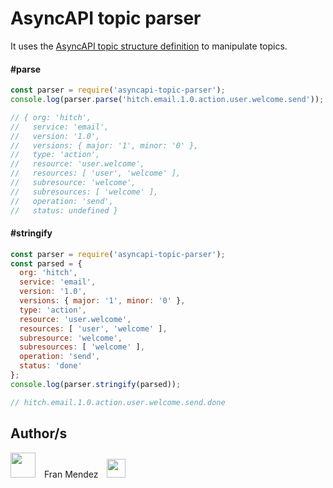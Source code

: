 # AsyncAPI topic parser

It uses the [AsyncAPI topic structure definition](https://github.com/asyncapi/topic-definition) to manipulate topics.

#### #parse

```js
const parser = require('asyncapi-topic-parser');
console.log(parser.parse('hitch.email.1.0.action.user.welcome.send'));

// { org: 'hitch',
//   service: 'email',
//   version: '1.0',
//   versions: { major: '1', minor: '0' },
//   type: 'action',
//   resource: 'user.welcome',
//   resources: [ 'user', 'welcome' ],
//   subresource: 'welcome',
//   subresources: [ 'welcome' ],
//   operation: 'send',
//   status: undefined }
```
#### #stringify

```js
const parser = require('asyncapi-topic-parser');
const parsed = {
  org: 'hitch',
  service: 'email',
  version: '1.0',
  versions: { major: '1', minor: '0' },
  type: 'action',
  resource: 'user.welcome',
  resources: [ 'user', 'welcome' ],
  subresource: 'welcome',
  subresources: [ 'welcome' ],
  operation: 'send',
  status: 'done'
};
console.log(parser.stringify(parsed));

// hitch.email.1.0.action.user.welcome.send.done
```

## Author/s

<img src="https://avatars2.githubusercontent.com/u/242119?v=3&s=40" height="40" style="margin-right: 10px"/> Fran Mendez [<img src="https://cdnjs.cloudflare.com/ajax/libs/foundicons/3.0.0/svgs/fi-social-twitter.svg" height="30" style="margin-left: 10px" />](https://www.twitter.com/fmvilas)
